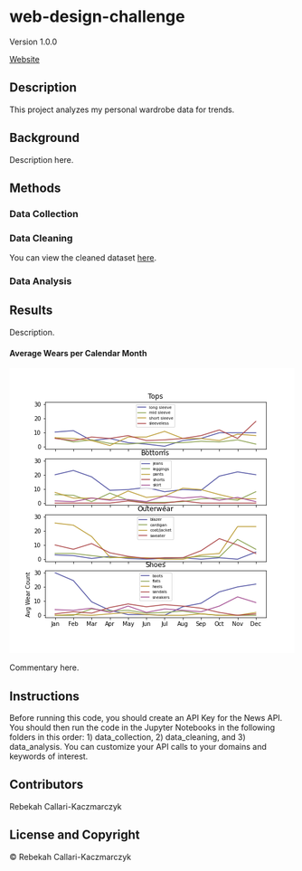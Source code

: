 # web-design-challenge
Version 1.0.0

[Website](https://rebekahcallkacz.github.io/wardrobe-data-analysis/)

## Description
This project analyzes my personal wardrobe data for trends.

## Background
Description here.

## Methods

### Data Collection

### Data Cleaning
You can view the cleaned dataset <a href="https://rebekahcallkacz.github.io/wardrobe-data-analysis/Assets/data.html" target="_blank">here</a>.

### Data Analysis

## Results
Description. 

#### Average Wears per Calendar Month
![alt text](https://github.com/rebekahcallkacz/wardrobe-data-analysis/blob/main/Assets/Images/wpmmonthline.png "Average Wears per Calendar Month")

Commentary here. 

## Instructions
Before running this code, you should create an API Key for the News API. You should then run the code in the Jupyter Notebooks in the following folders in this order: 1) data_collection, 2) data_cleaning, and 3) data_analysis. You can customize your API calls to your domains and keywords of interest. 

## Contributors
Rebekah Callari-Kaczmarczyk

## License and Copyright
&copy; Rebekah Callari-Kaczmarczyk